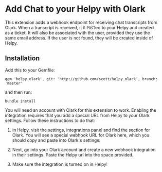 # Add Chat to your Helpy with Olark

This extension adds a webhook endpoint for receiving chat transcripts from Olark. When
a transcript is received, it it `POST`ed to your Helpy and created as a ticket.  It will
also be associated with the user, provided they use the same email address. If the
user is not found, they will be created inside of Helpy.

## Installation

Add this to your Gemfile:

```
gem 'helpy_olark', git: 'http://github.com/scott/helpy_olark', branch: 'master'
```

and then run:

```
bundle install
```

You will need an account with Olark for this extension to work.  Enabling the
integration requires that you add a special URL from Helpy to your Olark settings.
Follow these instructions to do that:

1. In Helpy, visit the settings, integrations panel and find the section for Olark.
You will see a special webhook URL for Olark here, which you should copy and paste
into Olark's settings:  

2. Next, go into your Olark account and create a new webhook integration in their
settings.  Paste the Helpy url into the space provided.

3. Make sure the integration is turned on in Helpy!
